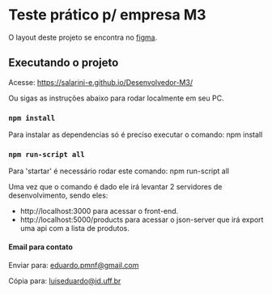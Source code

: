 # Teste prático p/ empresa M3

O layout deste projeto se encontra no [figma](https://www.figma.com/file/hPfcV6VClVfkHCtje9997Q/Desafio-m3?node-id=2%3A3).

## Executando o projeto
Acesse: https://salarini-e.github.io/Desenvolvedor-M3/

Ou sigas as instruções abaixo para rodar localmente em seu PC.
### `npm install`
Para instalar as dependencias só é preciso executar o comando: npm install

### `npm run-script all`
Para 'startar' é necessário rodar este comando: npm run-script all

Uma vez que o comando é dado ele irá levantar 2 servidores de desenvolvimento, sendo eles:

* http://localhost:3000 para acessar o front-end.
* http://localhost:5000/products para acessar o json-server que irá export uma api com a lista de produtos.

#### Email para contato

Enviar para: eduardo.pmnf@gmail.com

Cópia para: luiseduardo@id.uff.br
